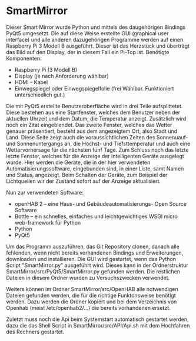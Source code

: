 # SmartMirror

Dieser Smart Mirror wurde Python und mittels des daugehörigen Bindings PyQt5 umgesetzt. Die auf diese Weise erstellte GUI (graphical user interface) und alle anderen dazugehörigen Programme werden auf einen Raspberry Pi 3 Modell B ausgeführt. Dieser ist das Herzstück und überträgt das Bild auf den Display, der in diesem Fall ein Pi-Top ist.
Benötigte Komponenten:

  * Raspberry Pi (3 Modell B)
  * Display (je nach Anforderung wählbar)
  * HDMI – Kabel
  * Einwegspiegel oder Einwegspiegelfolie (frei Wählbar. Funktioniert unterschiedlich gut.)

Die mit PyQt5 erstellte Benutzeroberfläche wird in drei Teile aufsplittetet. Diese bestehen aus eine Startfenster, welches dem Benutzer neben der aktuellen Uhrzeit und dem Datum,  die Temperatur anzeigt. Zusätzlich wird noch ein Zitat eingeblendet. 
Das zweite Fenster, welches das Wetter genauer präsentiert, besteht aus dem angezeigtem Ort, also Stadt und Land. Diese Seite zeigt auch die voraussichtlichen Zeiten des Sonnenuauf- und Sonnenuntergangs an, die Höchst- und Tiefsttemperatur und auch eine Wettervorhersage für die nächsten fünf Tage.
Zum Schluss noch das letzte letzte Fenster, welches für die Anzeige der intelligenten Geräte ausgelegt wurde. Hier werden die Geräte, die in der hier verwendeten Automatisierungssoftware, eingebunden sind, in einer Liste, samt Namen und Status, angezeigt. Beim Schalten der Geräte, zum Beispiel der Lichtquellen wir der Zustand sofort auf der Anzeige aktualisiert.

Nun zur verwendeten Software:

  * openHAB 2 – eine Haus- und Gebäudeautomatisierungs- Open Source Software
  * Bottle – ein schnelles, einfaches und leichtgewichtiges WSGI micro web-framework für Python
  * Python
  * PyQt5
  
Um das Programm auszuführen, das Git Repository clonen, danach alle fehlenden, wenn nicht bereits vorhandenen Bindings und Erweiterungen, downloaden und installieren. Die GUI wird gestartet, wenn das Python Script "SmartMirror.py" ausgeführt wird. Dieses kann in der Ordnerstruktur SmartMirror/src/PyQt5/SmartMirror.py gefunden werden. 
Die restlichen Dateien in diesem Ordner wurden zu Versuchszwecken verwendet.

Weiters können im Ordner SmartMirror/src/OpenHAB alle notwendigen Dateien gefunden werden, die für die richtige Funktonsweise benötigt werden. Dazu werden die Ordner kopiert und bei dem Verzeichnis von Openhab (meist /etc/openhab2/...) die bereits vorhandenen ersetzt.

Zuletzt muss noch die Api beim Systemstart automatisch gestartet werden, dazu die das Shell Script in SmartMirror/src/API/Api.sh mit dem Hochfahren des Rechners gestartet.
